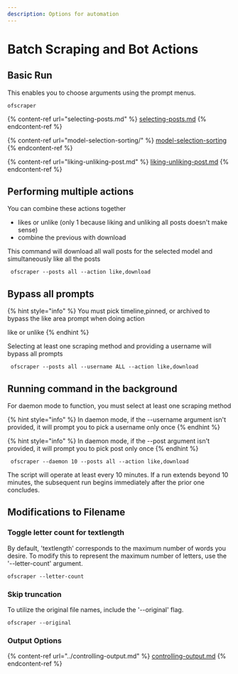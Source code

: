 ```yaml
---
description: Options for automation
---
```


# Batch Scraping and Bot Actions

## Basic Run

This enables you to choose arguments using the prompt menus.

```
ofscraper
```

{% content-ref url="selecting-posts.md" %}
[selecting-posts.md](selecting-posts.md)
{% endcontent-ref %}

{% content-ref url="model-selection-sorting/" %}
[model-selection-sorting](model-selection-sorting/)
{% endcontent-ref %}

{% content-ref url="liking-unliking-post.md" %}
[liking-unliking-post.md](liking-unliking-post.md)
{% endcontent-ref %}

##

## Performing multiple actions

You can combine these actions together

* likes or unlike (only 1 because liking and unliking all posts doesn't make sense)
* combine the previous with download

This command will download all wall posts for the selected model and simultaneously like all the posts

```
 ofscraper --posts all --action like,download
```

## Bypass all prompts

{% hint style="info" %}
You must pick timeline,pinned, or archived to bypass the like area prompt when doing action&#x20;

like or unlike
{% endhint %}

Selecting at least one scraping method and providing a username will bypass all prompts

```
 ofscraper --posts all --username ALL --action like,download
```

## Running command in the background

For daemon mode to function, you must select at least one scraping method

{% hint style="info" %}
&#x20;In daemon mode, if the --username argument isn't provided, it will prompt you to pick a username only once
{% endhint %}

{% hint style="info" %}
In daemon mode, if the --post argument isn't provided, it will prompt you to pick post only once
{% endhint %}

```
 ofscraper --daemon 10 --posts all --action like,download
```

The script will operate at least every 10 minutes. If a run extends beyond 10 minutes, the subsequent run begins immediately after the prior one concludes.



## Modifications to Filename

### Toggle letter count for textlength

By default, 'textlength' corresponds to the maximum number of words you desire. To modify this to represent the maximum number of letters, use the '--letter-count' argument.

```
ofscraper --letter-count
```

### Skip truncation

To utilize the original file names, include the '--original' flag.

```
ofscraper --original
```



### Output Options

{% content-ref url="../controlling-output.md" %}
[controlling-output.md](../controlling-output.md)
{% endcontent-ref %}
